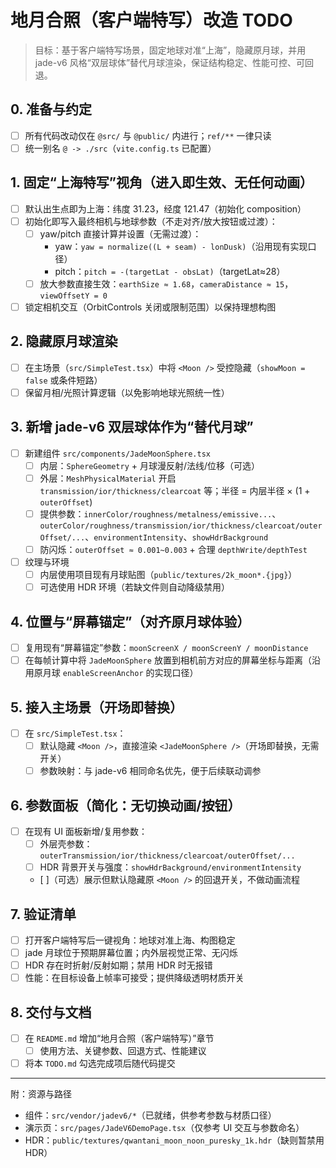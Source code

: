 # 地月合照（客户端特写）改造 TODO

> 目标：基于客户端特写场景，固定地球对准“上海”，隐藏原月球，并用 jade-v6 风格“双层球体”替代月球渲染，保证结构稳定、性能可控、可回退。

## 0. 准备与约定
- [ ] 所有代码改动仅在 `@src/` 与 `@public/` 内进行；`ref/**` 一律只读
- [ ] 统一别名 `@ -> ./src`（`vite.config.ts` 已配置）

## 1. 固定“上海特写”视角（进入即生效、无任何动画）
- [ ] 默认出生点即为上海：纬度 31.23，经度 121.47（初始化 composition）
- [ ] 初始化即写入最终相机与地球参数（不走对齐/放大按钮或过渡）：
  - [ ] yaw/pitch 直接计算并设置（无需过渡）：
    - yaw：`yaw = normalize((L + seam) - lonDusk)`（沿用现有实现口径）
    - pitch：`pitch = -(targetLat - obsLat)`（targetLat≈28）
  - [ ] 放大参数直接生效：`earthSize ≈ 1.68`，`cameraDistance ≈ 15`，`viewOffsetY = 0`
- [ ] 锁定相机交互（OrbitControls 关闭或限制范围）以保持理想构图

## 2. 隐藏原月球渲染
- [ ] 在主场景（`src/SimpleTest.tsx`）中将 `<Moon />` 受控隐藏（`showMoon = false` 或条件短路）
- [ ] 保留月相/光照计算逻辑（以免影响地球光照统一性）

## 3. 新增 jade-v6 双层球体作为“替代月球”
- [ ] 新建组件 `src/components/JadeMoonSphere.tsx`
  - [ ] 内层：`SphereGeometry` + 月球漫反射/法线/位移（可选）
  - [ ] 外层：`MeshPhysicalMaterial` 开启 `transmission/ior/thickness/clearcoat` 等；半径 = 内层半径 × (1 + `outerOffset`)
  - [ ] 提供参数：`innerColor/roughness/metalness/emissive...`、`outerColor/roughness/transmission/ior/thickness/clearcoat/outerOffset/...`、`environmentIntensity`、`showHdrBackground`
  - [ ] 防闪烁：`outerOffset ≈ 0.001~0.003` + 合理 `depthWrite/depthTest`
- [ ] 纹理与环境
  - [ ] 内层使用项目现有月球贴图（`public/textures/2k_moon*.{jpg}`）
  - [ ] 可选使用 HDR 环境（若缺文件则自动降级禁用）

## 4. 位置与“屏幕锚定”（对齐原月球体验）
- [ ] 复用现有“屏幕锚定”参数：`moonScreenX / moonScreenY / moonDistance`
- [ ] 在每帧计算中将 `JadeMoonSphere` 放置到相机前方对应的屏幕坐标与距离（沿用原月球 `enableScreenAnchor` 的实现口径）

## 5. 接入主场景（开场即替换）
- [ ] 在 `src/SimpleTest.tsx`：
  - [ ] 默认隐藏 `<Moon />`，直接渲染 `<JadeMoonSphere />`（开场即替换，无需开关）
  - [ ] 参数映射：与 jade-v6 相同命名优先，便于后续联动调参

## 6. 参数面板（简化：无切换动画/按钮）
- [ ] 在现有 UI 面板新增/复用参数：
  - [ ] 外层壳参数：`outerTransmission/ior/thickness/clearcoat/outerOffset/...`
  - [ ] HDR 背景开关与强度：`showHdrBackground/environmentIntensity`
  - [ ]（可选）展示但默认隐藏原 `<Moon />` 的回退开关，不做动画流程

## 7. 验证清单
- [ ] 打开客户端特写后一键视角：地球对准上海、构图稳定
- [ ] jade 月球位于预期屏幕位置；内外层视觉正常、无闪烁
- [ ] HDR 存在时折射/反射如期；禁用 HDR 时无报错
- [ ] 性能：在目标设备上帧率可接受；提供降级透明材质开关

## 8. 交付与文档
- [ ] 在 `README.md` 增加“地月合照（客户端特写）”章节
  - [ ] 使用方法、关键参数、回退方式、性能建议
- [ ] 将本 `TODO.md` 勾选完成项后随代码提交

---

附：资源与路径
- 组件：`src/vendor/jadev6/*`（已就绪，供参考参数与材质口径）
- 演示页：`src/pages/JadeV6DemoPage.tsx`（仅参考 UI 交互与参数命名）
- HDR：`public/textures/qwantani_moon_noon_puresky_1k.hdr`（缺则暂禁用 HDR）
